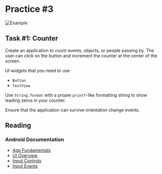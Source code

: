 Practice #3
===========

![Example](http://i.imgur.com/A3LafoE.png)

## Task #1: Counter

Create an application to count events, objects, or people passing by. The user
can click on the button and increment the counter at the center of the screen.

UI widgets that you need to use

* `Button`
* `TextView`

Use `String.format` with a proper `printf`-like formatting string to show
leading zeros in your counter.

Ensure that the application can survive orientation change events.

## Reading

### Android Documentation

* [App Fundamentals](http://developer.android.com/guide/components/fundamentals.html)
* [UI Overview](http://developer.android.com/guide/topics/ui/overview.html)
* [Input Controls](http://developer.android.com/guide/topics/ui/controls.html)
* [Input Events](http://developer.android.com/guide/topics/ui/ui-events.html)

